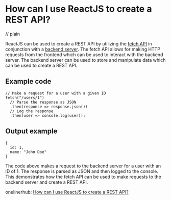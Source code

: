# How can I use ReactJS to create a REST API?
// plain

ReactJS can be used to create a REST API by utilizing the [fetch API](https://developer.mozilla.org/en-US/docs/Web/API/Fetch_API) in conjunction with a [backend server](https://www.npmjs.com/package/json-server). The fetch API allows for making HTTP requests from the frontend which can be used to interact with the backend server. The backend server can be used to store and manipulate data which can be used to create a REST API.

## Example code

```
// Make a request for a user with a given ID
fetch("/users/1")
  // Parse the response as JSON
  .then(response => response.json())
  // Log the response
  .then(user => console.log(user));
```
## Output example

```
{
  id: 1,
  name: "John Doe"
}
```

The code above makes a request to the backend server for a user with an ID of 1. The response is parsed as JSON and then logged to the console. This demonstrates how the fetch API can be used to make requests to the backend server and create a REST API.

onelinerhub: [How can I use ReactJS to create a REST API?](https://onelinerhub.com/reactjs/how-can-i-use-reactjs-to-create-a-rest-api)